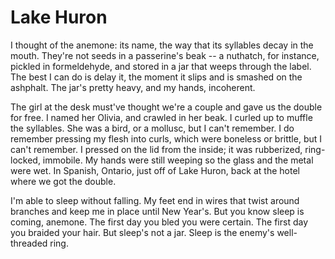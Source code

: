 # Lake Huron

I thought of the anemone: its name, the way that its syllables decay in the
mouth. They're not seeds in a passerine's beak -- a nuthatch, for instance,
pickled in formeldehyde, and stored in a jar that weeps through the label.  The
best I can do is delay it, the moment it slips and is smashed on the ashphalt.
The jar's pretty heavy, and my hands, incoherent.

The girl at the desk must've thought we're a couple and gave us the double for
free. I named her Olivia, and crawled in her beak. I curled up to muffle the
syllables. She was a bird, or a mollusc, but I can't remember. I do remember
pressing my flesh into curls, which were boneless or brittle, but I can't
remember. I pressed on the lid from the inside; it was rubberized, ring-locked,
immobile. My hands were still weeping so the glass and the metal were wet. In
Spanish, Ontario, just off of Lake Huron, back at the hotel where we got the
double.

I'm able to sleep without falling. My feet end in wires that twist around
branches and keep me in place until New Year's. But you know sleep is coming,
anemone. The first day you bled you were certain. The first day you braided
your hair. But sleep's not a jar. Sleep is the enemy's well-threaded ring.


